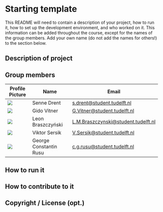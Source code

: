 # Starting template

This README will need to contain a description of your project, how to run it, how to set up the development environment, and who worked on it.
This information can be added throughout the course, except for the names of the group members.
Add your own name (do not add the names for others!) to the section below.

## Description of project

## Group members

| Profile Picture                                                                                                                                      | Name                   | Email                               |
|------------------------------------------------------------------------------------------------------------------------------------------------------|------------------------|-------------------------------------|
| ![](https://gitlab.ewi.tudelft.nl/uploads/-/system/user/avatar/5638/avatar.png?width=48&length=4&size=50&color=DDD&background=777&font-size=0.325)   | Senne Drent            | s.drent@student.tudelft.nl          |
| ![](https://secure.gravatar.com/avatar/81c4ef2654307bf9d0113ec64be7ddc0?s=800&d=identicon&length=4&size=50&color=DDD&background=777&font-size=0.325) | Gido Vitner            | G.Vitner@student.tudelft.nl         |
| ![](https://secure.gravatar.com/avatar/bf427380847339d068695eb2804a19db?s=800&d=identicon&length=4&size=50&color=DDD&background=777&font-size=0.325) | Leon Braszczyński      | L.M.Braszczynski@student.tudelft.nl |
| ![](https://gitlab.ewi.tudelft.nl/uploads/-/system/user/avatar/5955/avatar.png?width=48&length=4&size=50&color=DDD&background=777&font-size=0.325)   | Viktor Sersik          | V.Sersik@student.tudelft.nl         |
| ![](https://secure.gravatar.com/avatar/e8dbddd2b77581e8db2dae3861de5785?s=800&d=identicon&length=4&size=50&color=DDD&background=777&font-size=0.325) | George Constantin Rusu | c.g.rusu@student.tudelft.nl         |
<!-- Instructions (remove once assignment has been completed -->
<!-- - Add (only!) your own name to the table above (use Markdown formatting) -->
<!-- - Mention your *student* email address -->
<!-- - Preferably add a recognizable photo, otherwise add your GitLab photo -->
<!-- - (please make sure the photos have the same size) --> 

## How to run it

## How to contribute to it

## Copyright / License (opt.)

